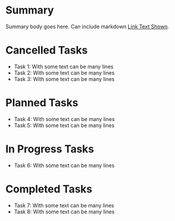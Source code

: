 # Summary

Summary body goes here. Can include markdown [Link Text Shown](https://github.com/LASSAT-YU).

# Cancelled Tasks

- Task 1:  With some text can be many lines
- Task 2:  With some text can be many lines
- Task 3:  With some text can be many lines

# Planned Tasks

- Task 4:  With some text can be many lines
- Task 5:  With some text can be many lines

# In Progress Tasks

- Task 6:  With some text can be many lines

# Completed Tasks

- Task 7:  With some text can be many lines
- Task 8:  With some text can be many lines